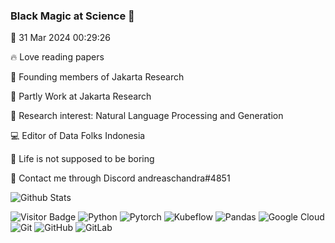 
### Black Magic at Science 🎩

📅 31 Mar 2024 00:29:26

🔥 Love reading papers

💃 Founding members of Jakarta Research

💼 Partly Work at Jakarta Research

🔎 Research interest: Natural Language Processing and Generation

💻 Editor of Data Folks Indonesia

🤦 Life is not supposed to be boring

💬 Contact me through Discord andreaschandra#4851

![Github Stats](https://github-readme-stats.vercel.app/api?username=andreaschandra&show_icons=true)

![Visitor Badge](https://visitor-badge.laobi.icu/badge?page_id=andreaschandra.andreaschandra)
![Python](https://img.shields.io/badge/-Python-yellow?style=flat-square&logo=Python)
![Pytorch](https://img.shields.io/badge/-Pytorch-pink?style=flat-square&logo=Pytorch)
![Kubeflow](https://img.shields.io/badge/-Kubeflow-blue?style=flat-square&logo=Kubeflow)
![Pandas](https://img.shields.io/badge/-Pandas-purple?style=flat-square&logo=Pandas)
![Google Cloud](https://img.shields.io/badge/Google%20Cloud-black?style=flat-square&logo=google-cloud)
![Git](https://img.shields.io/badge/-Git-black?style=flat-square&logo=git)
![GitHub](https://img.shields.io/badge/-GitHub-181717?style=flat-square&logo=github)
![GitLab](https://img.shields.io/badge/-GitLab-FCA121?style=flat-square&logo=gitlab)

